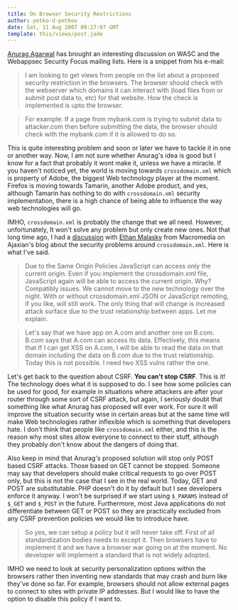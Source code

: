 ```yaml
---
title: On Browser Security Restrictions
author: petko-d-petkov
date: Sat, 11 Aug 2007 09:27:07 GMT
template: this/views/post.jade
---
```


[Anurag Agarwal](http://myappsecurity.blogspot.com/) has brought an interesting discussion on WASC and the Webappsec Security Focus mailing lists. Here is a snippet from his e-mail:

> I am looking to get views from people on the list about a proposed security restriction in the browsers. The browser should check with the webserver which domains it can interact with (load files from or submit post data to, etc) for that website. How the check is implemented is upto the browser.

> For example: If a page from mybank.com is trying to submit data to attacker.com then before submitting the data, the browser should check with the mybank.com if it is allowed to do so.

This is quite interesting problem and soon or later we have to tackle it in one or another way. Now, I am not sure whether Anurag's idea is good but I know for a fact that probably it wont make it, unless we have a miracle. If you haven't noticed yet, the world is moving towards `crossdomain.xml` which is property of Adobe, the biggest Web technology player at the
moment. Firefox is moving towards Tamarin, another Adobe product, and yes, although Tamarin has nothing to do with `crossdomain.xml` security implementation, there is a high chance of being able to influence the way web technologies will go.

IMHO, `crossdomain.xml` is probably the change that we all need. However, unfortunately, It won't solve any problem but only create new ones. Not that long time ago, I had a [discussion](http://ajaxian.com/archives/kevin-lynch-at-the-ajax-experience/) with [Ethan Malasky](http://weblogs.macromedia.com/emalasky) from Macromedia on Ajaxian's blog about the security problems around `crossdomain.xml`. Here is what I've said.

> Due to the Same Origin Policies JavaScript can access only the current origin. Even if you implement the crossdomain.xml file, JavaScript again will be able to access the current origin. Why? Compatibly issues. We cannot move to the new technology over the night. With or without crossdomain.xml JSON or JavaScript remoting, if you like, will still work. The only thing that will change is increased attack surface due to the trust relationship between apps. Let me explain.

> Let's say that we have app on A.com and another one on B.com. B.com says that A.com can access its data. Effectively, this means that If I can get XSS on A.com, I will be able to read the data on that domain including the data on B.com due to the trust relationship. Today this is not possible. I need two XSS vulns rather the one.

Let's get back to the question about CSRF. **You can't stop CSRF**. This is it! The technology does what it is
supposed to do. I see how some policies can be used for good, for example in situations where attackers are after your router through some sort of CSRF attack, but again, I seriously doubt that something like what Anurag has proposed will ever work. For sure it will improve the situation security wise in certain areas but at the same time will make Web technologies rather inflexible which is something that developers hate. I don't think that people like `crossdomain.xml` either, and this is the reason why most sites allow everyone to connect to their stuff, although they probably don't know about the dangers of doing that.

Also keep in mind that Anurag's proposed solution will stop only POST based CSRF attacks. Those based on GET cannot be stopped. Someone may say that developers should make critical requests to go over POST only, but this is not the case that I see in the real world. Today, GET and POST are substitutable. PHP doesn't do it by default but I see developers enforce it anyway. I won't be surprised if we start using `$_PARAMS` instead of `$_GET` and `$_POST` in the future. Furthermore, most Java applications do not differentiate between GET or POST so they are practically excluded from any CSRF prevention policies we would like to introduce have.

> So yes, we can setup a policy but it will never take off. First of all standardization bodies needs to except it. Then browsers have to implement it and we have a browser war going on at the moment. No developer will implement a standard that is not widely adopted.

IMHO we need to look at security personalization options within the browsers rather then inventing new standards that may crash and burn like they've done so far. For example, browsers should not allow external pages to connect to sites with private IP addresses. But I would like to have the option to disable this policy if I want to.
